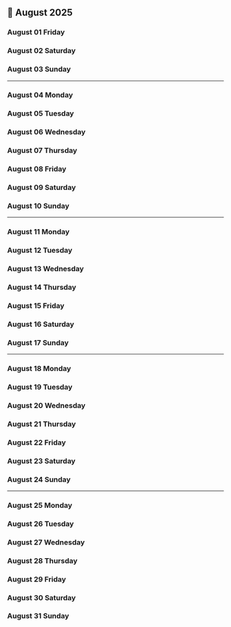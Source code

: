 ## 📅 August 2025

### August 01 Friday

### August 02 Saturday

### August 03 Sunday

---

### August 04 Monday

### August 05 Tuesday

### August 06 Wednesday

### August 07 Thursday

### August 08 Friday

### August 09 Saturday

### August 10 Sunday

---

### August 11 Monday

### August 12 Tuesday

### August 13 Wednesday

### August 14 Thursday

### August 15 Friday

### August 16 Saturday

### August 17 Sunday

---

### August 18 Monday

### August 19 Tuesday

### August 20 Wednesday

### August 21 Thursday

### August 22 Friday

### August 23 Saturday

### August 24 Sunday

---

### August 25 Monday

### August 26 Tuesday

### August 27 Wednesday

### August 28 Thursday

### August 29 Friday

### August 30 Saturday

### August 31 Sunday